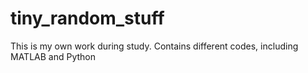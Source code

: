 # tiny_random_stuff
This is my own work during study. Contains different codes, including MATLAB and Python
